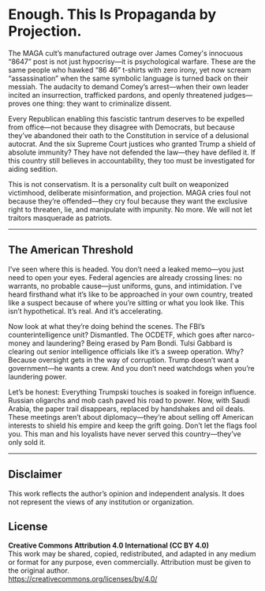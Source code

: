 # Enough. This Is Propaganda by Projection.

The MAGA cult’s manufactured outrage over James Comey's innocuous “8647” post is not just hypocrisy—it is psychological warfare. These are the same people who hawked “86 46” t-shirts with zero irony, yet now scream “assassination” when the same symbolic language is turned back on their messiah. The audacity to demand Comey’s arrest—when their own leader incited an insurrection, trafficked pardons, and openly threatened judges—proves one thing: they want to criminalize dissent.

Every Republican enabling this fascistic tantrum deserves to be expelled from office—not because they disagree with Democrats, but because they’ve abandoned their oath to the Constitution in service of a delusional autocrat. And the six Supreme Court justices who granted Trump a shield of absolute immunity? They have not defended the law—they have defiled it. If this country still believes in accountability, they too must be investigated for aiding sedition.

This is not conservatism. It is a personality cult built on weaponized victimhood, deliberate misinformation, and projection. MAGA cries foul not because they’re offended—they cry foul because they want the exclusive right to threaten, lie, and manipulate with impunity. No more. We will not let traitors masquerade as patriots.

---

## The American Threshold

I’ve seen where this is headed. You don’t need a leaked memo—you just need to open your eyes. Federal agencies are already crossing lines: no warrants, no probable cause—just uniforms, guns, and intimidation. I’ve heard firsthand what it’s like to be approached in your own country, treated like a suspect because of where you’re sitting or what you look like. This isn’t hypothetical. It’s real. And it’s accelerating.

Now look at what they’re doing behind the scenes. The FBI’s counterintelligence unit? Dismantled. The OCDETF, which goes after narco-money and laundering? Being erased by Pam Bondi. Tulsi Gabbard is clearing out senior intelligence officials like it’s a sweep operation. Why? Because oversight gets in the way of corruption. Trump doesn’t want a government—he wants a crew. And you don’t need watchdogs when you’re laundering power.

Let’s be honest: Everything Trumpski touches is soaked in foreign influence. Russian oligarchs and mob cash paved his road to power. Now, with Saudi Arabia, the paper trail disappears, replaced by handshakes and oil deals. These meetings aren’t about diplomacy—they’re about selling off American interests to shield his empire and keep the grift going. Don’t let the flags fool you. This man and his loyalists have never served this country—they’ve only sold it.

---

## Disclaimer

This work reflects the author’s opinion and independent analysis. It does not represent the views of any institution or organization.

## License

**Creative Commons Attribution 4.0 International (CC BY 4.0)**  
This work may be shared, copied, redistributed, and adapted in any medium or format for any purpose, even commercially. Attribution must be given to the original author.  
https://creativecommons.org/licenses/by/4.0/
